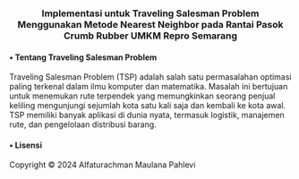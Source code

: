 <h3 align="center">Implementasi untuk Traveling Salesman Problem Menggunakan Metode Nearest Neighbor pada Rantai Pasok Crumb Rubber UMKM Repro Semarang
</h3>

<p></p>

<h4 id="tentang">• Tentang Traveling Salesman Problem</h2>

<p>
  Traveling Salesman Problem (TSP) adalah salah satu permasalahan optimasi paling terkenal dalam ilmu komputer dan matematika. 
  Masalah ini bertujuan untuk menemukan rute terpendek yang memungkinkan seorang penjual keliling mengunjungi sejumlah kota 
  satu kali saja dan kembali ke kota awal. TSP memiliki banyak aplikasi di dunia nyata, termasuk logistik, manajemen rute, dan pengelolaan 
  distribusi barang.
</p>

<p></p>

<h4 id="lisensi">• Lisensi</h2>

Copyright © 2024 Alfaturachman Maulana Pahlevi
